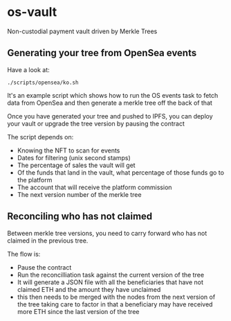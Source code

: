 # os-vault
Non-custodial payment vault driven by Merkle Trees

## Generating your tree from OpenSea events

Have a look at:
```
./scripts/opensea/ko.sh
```

It's an example script which shows how to run the OS events task to fetch data from OpenSea and then generate a merkle tree off the back of that

Once you have generated your tree and pushed to IPFS, you can deploy your vault or upgrade the tree version by pausing the contract

The script depends on:
- Knowing the NFT to scan for events
- Dates for filtering (unix second stamps)
- The percentage of sales the vault will get
- Of the funds that land in the vault, what percentage of those funds go to the platform
- The account that will receive the platform commission
- The next version number of the merkle tree

## Reconciling who has not claimed

Between merkle tree versions, you need to carry forward who has not claimed in the previous tree.

The flow is:
- Pause the contract
- Run the reconcilliation task against the current version of the tree
- It will generate a JSON file with all the beneficiaries that have not claimed ETH and the amount they have unclaimed
- this then needs to be merged with the nodes from the next version of the tree taking care to factor in that a beneficiary may have received more ETH since the last version of the tree
